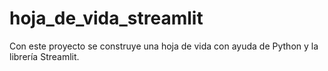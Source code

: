 # hoja_de_vida_streamlit
Con este proyecto se construye una hoja de vida con ayuda de Python y la librería  Streamlit. 
